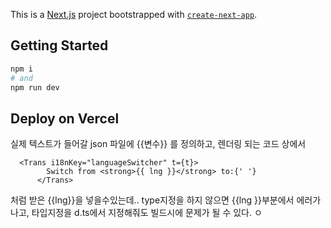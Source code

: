 This is a [Next.js](https://nextjs.org/) project bootstrapped with [`create-next-app`](https://github.com/vercel/next.js/tree/canary/packages/create-next-app).

## Getting Started

```bash
npm i
# and
npm run dev
```
## Deploy on Vercel
실제 텍스트가 들어갈 json 파일에 {{변수}} 를 정의하고, 
렌더링 되는 코드 상에서 
```tsx
  <Trans i18nKey="languageSwitcher" t={t}>
        Switch from <strong>{{ lng }}</strong> to:{' '}
      </Trans>
```
처럼 받은 {{lng}}을 넣을수있는데.. type지정을 하지 않으면 {{lng }}부분에서 에러가 나고, 타입지정을 d.ts에서 지정해줘도 빌드시에 문제가 될 수 있다. ㅇ